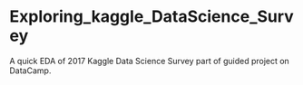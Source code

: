 # Exploring_kaggle_DataScience_Survey
A quick EDA of 2017 Kaggle Data Science Survey 
part of guided project on DataCamp.
